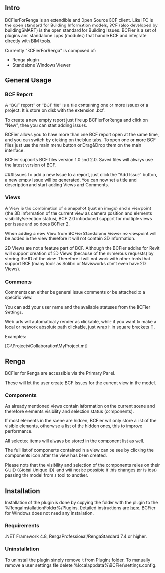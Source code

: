 ## Intro ##

BCFierForRenga is an extendible and Open Source BCF client. Like IFC is the open standard for Building Information models, BCF (also developed by buildingSMART) is the open standard for Building Issues. BCFier is a set of plugins and standalone apps (modules) that handle BCF and integrate directly with BIM tools.

Currently "BCFierForRenga" is composed of:

- Renga plugin
- Standalone Windows Viewer

## General Usage ##


### BCF Report ###

A “BCF report” or “BCF file” is a file containing one or more issues of a project. It is store on disk with the extension .bcf.

To create a new empty report just fire up BCFierForRenga and click on “New”, then you can start adding issues.

BCFier allows you to have more than one BCF report open at the same time, and you can switch by clicking on the blue tabs. To open one or more BCF files just use the main menu button or Drag&Drop them on the main interface.

BCFier supports BCF files version 1.0 and 2.0. Saved files will always use the latest version of BCF.

###Issues To add a new Issue to a report, just click the “Add Issue” button, a new empty Issue will be generated. You can now set a title and description and start adding Views and Comments.

### Views ###

A View is the combination of a snapshot (just an image) and a viewpoint (the 3D information of the current view as camera position and elements visibility/selection status), BCF 2.0 introduced support for multiple views per issue and so does BCFier 2.

When adding a new View from BCFier Standalone Viewer no viewpoint will be added in the view therefore it will not contain 3D information.

2D Views are not a feature part of BCF. Although the BCFier addins for Revit will support creation of 2D Views (because of the numerous requests) by storing the ID of the view. Therefore it will not work with other tools that support BCF (many tools as Solibri or Navisworks don’t even have 2D Views).

### Comments ###

Comments can either be general issue comments or be attached to a specific view.

You can add your user name and the available statuses from the BCFier Settings.

Web urls will automatically render as clickable, while if you want to make a local or network absolute path clickable, just wrap it in square brackets [].

Examples:

[C:\Projects\Collaboration\MyProject.rnt]

## Renga

BCFier for Renga are accessible via the Primary Panel.

These will let the user create BCF Issues for the current view in the model.

### Components ###

As already mentioned views contain information on the current scene and therefore elements visibility and selection status (components).

If most elements in the scene are hidden, BCFier will only store a list of the visible elements, otherwise a list of the hidden ones, this to improve performance.

All selected items will always be stored in the component list as well.

The full list of components contained in a view can be see by clicking the components icon after the view has been created.

Please note that the visibility and selection of the components relies on their GUID (Global Unique ID), and will not be possible if this changes (or is lost) passing the model from a tool to another.

## Installation ##

Installation of the plugin is done by copying the folder with the plugin to the %RengaInstallationFolder%/Plugins. Detailed instructions are [here](https://help.rengabim.com/en/index.htm#plugins.htm). BCFier for Windows does not need any installation.

### Requirements ###

.NET Framework 4.8, RengaProfessional/RengaStandard 7.4 or higher.

### Uninstallation ###

To uninstall the plugin simply remove it from Plugins folder. To manually remove a user settings file delete %localappdata%\BCFier\settings.config.
